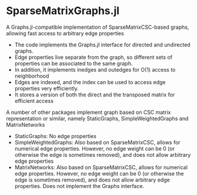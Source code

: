 # SparseMatrixGraphs.jl
A Graphs.jl-compatible implementation of SparseMatrixCSC-based graphs, allowing fast access to arbitrary edge properties

* The code implements the Graphs.jl interface for directed and undirected graphs.
* Edge properties live separate from the graph, so different sets of properties can be associated to the same graph.
* In addition, it implements inedges and outedges for O(1) access to neighborhood
* Edges are indexed, and the index can be used to access edge properties very efficiently.
* It stores a version of both the direct and the transposed matrix for efficient access

A number of other packages implement graph based on CSC matrix representation or similar, namely StaticGraphs, SimpleWeightedGraphs and MatrixNetworks

* StaticGraphs: No edge properties
* SimpleWeightedGraphs: Also based on SparseMatrixCSC, allows for numerical edge properties. However, no edge weight can be 0 (or otherwise the edge is sometimes removed), and does not allow arbitrary edge properties
* MatrixNetworks: Also based on SparseMatrixCSC, allows for numerical edge properties. However, no edge weight can be 0 (or otherwise the edge is sometimes removed), and does not allow arbitrary edge properties. Does not implement the Graphs interface.

